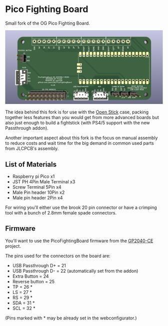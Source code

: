 # Pico Fighting Board

Small fork of the OG Pico Fighting Board.

![Pico Fighting Board v1.0](assets/PFB.png)


The idea behind this fork is for use with the [Open Stick](https://github.com/OpenStickCommunity/Hardware/tree/main/Fightstick%20Case) case, packing together less features than you would get from more advanced boards but also just enough to build a fightstick (with PS4/5 support with the new Passthrough addon).

Another important aspect about this fork is the focus on manual assembly to reduce costs and wait time for the big demand in common used parts from JLCPCB's assembly.


## List of Materials
- Raspberry pi Pico x1 
- JST PH 4Pin Male Terminal x3
- Screw Terminal 5Pin x4
- Male Pin header 10Pin x2
- Male pin header 2Pin x4

For wiring you'll either use the brook 20 pin connector or have a crimping tool with a bunch of 2.8mm female spade connectors.

## Firmware 
You'll want to use the PicoFightingBoard firmware from the [GP2040-CE](https://gp2040-ce.info/#/download) project.

The pins used for the connectors on the board are:
- USB Passthrough D+ = 21
- USB Passthrough D- = 22 (automatically set from the addon)
- Extra Button = 24
- Reverse button = 25
- TP = 26 *
- LS = 27 *
- RS = 29 *
- SDA = 31 *
- SCL = 32 *

(Pins marked with * may be already set in the webconfigurator.)



